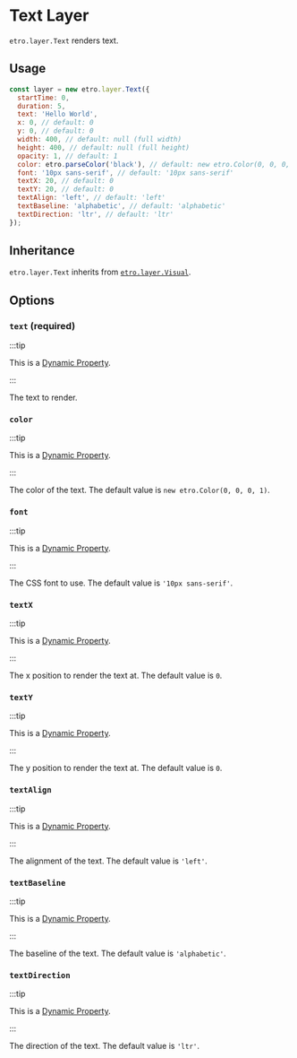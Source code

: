 # Text Layer

`etro.layer.Text` renders text.

## Usage

```js
const layer = new etro.layer.Text({
  startTime: 0,
  duration: 5,
  text: 'Hello World',
  x: 0, // default: 0
  y: 0, // default: 0
  width: 400, // default: null (full width)
  height: 400, // default: null (full height)
  opacity: 1, // default: 1
  color: etro.parseColor('black'), // default: new etro.Color(0, 0, 0, 1)
  font: '10px sans-serif', // default: '10px sans-serif'
  textX: 20, // default: 0
  textY: 20, // default: 0
  textAlign: 'left', // default: 'left'
  textBaseline: 'alphabetic', // default: 'alphabetic'
  textDirection: 'ltr', // default: 'ltr'
});
```

## Inheritance

`etro.layer.Text` inherits from [`etro.layer.Visual`](visual).

## Options

### `text` (required)

:::tip

This is a [Dynamic Property](../dynamic-properties).

:::

The text to render.

### `color`

:::tip

This is a [Dynamic Property](../dynamic-properties).

:::

The color of the text. The default value is `new etro.Color(0, 0, 0, 1)`.

### `font`

:::tip

This is a [Dynamic Property](../dynamic-properties).

:::

The CSS font to use. The default value is `'10px sans-serif'`.

### `textX`

:::tip

This is a [Dynamic Property](../dynamic-properties).

:::

The x position to render the text at. The default value is `0`.

### `textY`

:::tip

This is a [Dynamic Property](../dynamic-properties).

:::

The y position to render the text at. The default value is `0`.

### `textAlign`

:::tip

This is a [Dynamic Property](../dynamic-properties).

:::

The alignment of the text. The default value is `'left'`.

### `textBaseline`

:::tip

This is a [Dynamic Property](../dynamic-properties).

:::

The baseline of the text. The default value is `'alphabetic'`.

### `textDirection`

:::tip

This is a [Dynamic Property](../dynamic-properties).

:::

The direction of the text. The default value is `'ltr'`.
